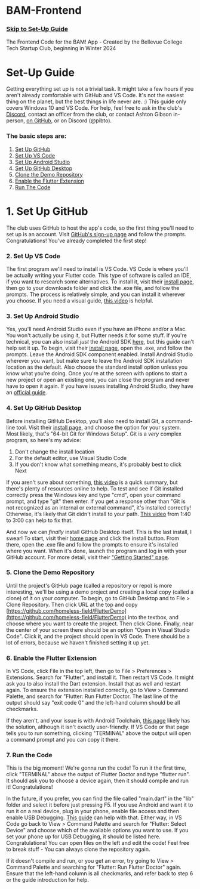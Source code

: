 # BAM-Frontend
### [Skip to Set-Up Guide](#set-up-guide)
  The Frontend Code for the BAM! App - Created by the Bellevue College Tech Startup Club, beginning in Winter 2024


# Set-Up Guide
Getting everything set up is not a trivial task. It might take a few hours if you aren't already comfortable with GitHub and VS Code. It's not the easiest thing on the planet, but the best things in life never are. :) This guide only covers Windows 10 and VS Code. For help, feel free to ask in the club's [Discord](https://discord.gg/Dw8dHZEDmu), contact an officer from the club, or contact Ashton Gibson in-person, [on GitHub](https://github.com/homeless-field), or on Discord (@pibto).
### The basic steps are:
1. [Set Up GitHub](#set-up-github)
2. [Set Up VS Code](#set-up-vs-code)
3. [Set Up Android Studio](#set-up-android-studio)
4. [Set Up GitHub Desktop](#set-up-github-desktop)
5. [Clone the Demo Repository](#clone-the-demo-repository)
6. [Enable the Flutter Extension](#enable-the-flutter-extension)
7. [Run The Code](#run-the-code)

# 1. Set Up GitHub
The club uses GitHub to host the app's code, so the first thing you'll need to set up is an account. Visit [GitHub's sign-up page](https://github.com/signup) and follow the prompts. Congratulations! You've already completed the first step!

### 2. Set Up VS Code
The first program we'll need to install is VS Code. VS Code is where you'll be actually writing your Flutter code. This type of software is called an IDE, if you want to research some alternatives. To install it, visit their [install page](https://code.visualstudio.com/download), then go to your downloads folder and click the .exe file, and follow the prompts. The process is relatively simple, and you can install it wherever you choose. If you need a visual guide, [this video](https://www.youtube.com/watch?v=HxJXKFxhah4) is helpful.

### 3. Set Up Android Studio
Yes, you'll need Android Studio even if you have an iPhone and/or a Mac. You won't actually be using it, but Flutter needs it for some stuff. If you're technical, you can also install _just_ the Android SDK [here](https://developer.android.com/studio/index.html#command-line-tools-only), but this guide can't help set it up. To begin, visit their [install page](https://developer.android.com/studio), open the .exe, and follow the prompts. Leave the Android SDK component enabled. Install Android Studio wherever you want, but make sure to leave the Android SDK installation location as the default. Also choose the standard install option unless you know what you're doing. Once you're at the screen with options to start a new project or open an existing one, you can close the program and never have to open it again. If you have issues installing Android Studio, they have an [official guide](https://developer.android.com/studio/install).

### 4. Set Up GitHub Desktop
Before installing GitHub Desktop, you'll also need to install Git, a command-line tool. Visit their [install page](https://git-scm.com/download/win), and choose the option for your system. Most likely, that's "64-bit Git for Windows Setup".  Git is a _very_ complex program, so here's my advice:
1. Don't change the install location
2. For the default editor, use Visual Studio Code
3. If you don't know what something means, it's probably best to click Next
     
If you aren't sure about something, [this video](https://www.youtube.com/watch?v=RsNsYvYDyTc) is a quick summary, but there's plenty of resources online to help. To test and see if Git installed correctly press the Windows key and type "cmd", open your command prompt, and type "git" then enter. If you get a response other than "Git is not recognized as an internal or external command", it's installed correctly! Otherwise, it's likely that Git didn't install to your path. [This video](https://www.youtube.com/watch?v=lt9oDAvpG4I) from 1:40 to 3:00 can help to fix that.

And now we can _finally_ install GitHub Desktop itself. This is the last install, I swear! To start, visit their [home page](https://desktop.github.com) and click the install button. From there, open the .exe file and follow the prompts to ensure it's installed where you want. When it's done, launch the program and log in with your GitHub account. For more detail, visit their ["Getting Started" page](https://docs.github.com/en/desktop/overview/getting-started-with-github-desktop).

### 5. Clone the Demo Repository
Until the project's GitHub page (called a repository or repo) is more interesting, we'll be using a demo project and creating a local copy (called a clone) of it on your computer. To begin, go to GitHub Desktop and to File > Clone Repository. Then click URL at the top and copy [https://github.com/homeless-field/FlutterDemo](https://github.com/homeless-field/FlutterDemo) into the textbox, and choose where you want to create the project. Then click Clone. Finally, near the center of your screen there should be an option "Open in Visual Studio Code". Click it, and the project should open in VS Code. There should be a lot of errors, because we haven't finished setting it up yet.

### 6. Enable the Flutter Extension
In VS Code, click File in the top left, then go to File > Preferences > Extensions. Search for "Flutter", and install it. Then restart VS Code. It might ask you to also install the Dart extension. Install that as well and restart again. To ensure the extension installed correctly, go to View > Command Palette, and search for "Flutter: Run Flutter Doctor. The last line of the output should say "exit code 0" and the left-hand column should be all checkmarks.

If they aren't, and your issue is with Android Toolchain, [this page](https://developer.android.com/tools) likely has the solution, although it isn't exactly user-friendly. If VS Code or that page tells you to run something, clicking "TERMINAL" above the output will open a command prompt and you can copy it there.

### 7. Run the Code
This is the big moment! We're gonna run the code! To run it the first time, click "TERMINAL" above the output of Flutter Doctor and type "flutter run". It should ask you to choose a device again, then it should compile and run it! Congratulations!

In the future, if you prefer, you can find the file called "main.dart" in the "lib" folder and select it before just pressing F5. If you use Android and want it to run it on a real device, plug in your phone, enable file access and then enable USB Debugging. [This guide](https://developer.android.com/studio/debug/dev-options) can help with that. Either way, in VS Code go back to View > Command Palette and search for "Flutter: Select Device" and choose which of the available options you want to use. If you set your phone up for USB Debugging, it should be listed here. Congratulations! You can open files on the left and edit the code! Feel free to break stuff - You can always clone the repository again.

If it doesn't compile and run, or you get an error, try going  to View > Command Palette and searching for "Flutter: Run Flutter Doctor" again. Ensure that the left-hand column is all checkmarks, and refer back to step 6 or the guide introduction for help.
